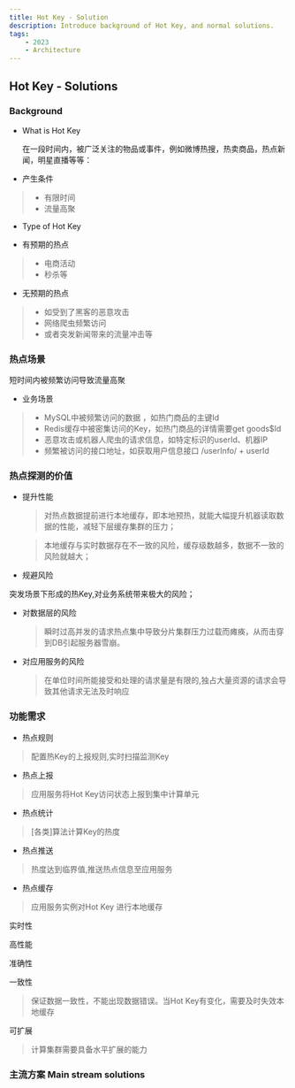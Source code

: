 ```yaml
---
title: Hot Key - Solution
description: Introduce background of Hot Key, and normal solutions.
tags:
    - 2023
    - Architecture
---
```

## Hot Key - Solutions

### Background

- What is Hot Key
  
  在一段时间内，被广泛关注的物品或事件，例如微博热搜，热卖商品，热点新闻，明星直播等等：

- 产生条件

> - 有限时间 
> - 流量高聚

- Type of Hot Key


<div class="row" markdown>
<div class="col" markdown>


- 有预期的热点

> - 电商活动
> - 秒杀等

</div>
<div class="col" markdown>

- 无预期的热点

> - 如受到了黑客的恶意攻击
> - 网络爬虫频繁访问
> - 或者突发新闻带来的流量冲击等

</div>
</div>
    

### 热点场景

短时间内被频繁访问导致流量高聚

- 业务场景

>   - MySQL中被频繁访问的数据 ，如热门商品的主键Id
>   - Redis缓存中被密集访问的Key，如热门商品的详情需要get goods$Id
>   - 恶意攻击或机器人爬虫的请求信息，如特定标识的userId、机器IP
>   - 频繁被访问的接口地址，如获取用户信息接口 /userInfo/ + userId


### 热点探测的价值

<div class="row" markdown>
<div class="col" markdown>


- 提升性能

    > 对热点数据提前进行本地缓存，即本地预热，就能大幅提升机器读取数据的性能，减轻下层缓存集群的压力；

    > 本地缓存与实时数据存在不一致的风险，缓存级数越多，数据不一致的风险就越大；

</div>
<div class="col" markdown>


- 规避风险

突发场景下形成的热Key,对业务系统带来极大的风险；

<div class="row" markdown>
<div class="col" markdown>

- 对数据层的风险

    > 瞬时过高并发的请求热点集中导致分片集群压力过载而瘫痪，从而击穿到DB引起服务器雪崩。

</div>
<div class="col" markdown>

- 对应用服务的风险

    > 在单位时间所能接受和处理的请求量是有限的,独占大量资源的请求会导致其他请求无法及时响应

</div>
</div>

</div>
</div>

### 功能需求

<div class="row" markdown>
<div class="col" markdown>

- 热点规则

> 配置热Key的上报规则,实时扫描监测Key 

</div>
<div class="col" markdown>

- 热点上报

> 应用服务将Hot Key访问状态上报到集中计算单元

</div>
<div class="col" markdown>

- 热点统计

> [各类]算法计算Key的热度

</div>
<div class="col" markdown>

- 热点推送

>  热度达到临界值,推送热点信息至应用服务

</div>
<div class="col" markdown>

- 热点缓存

> 应用服务实例对Hot Key 进行本地缓存

</div>
</div>

<div class="row" markdown>
<div class="col" markdown>

实时性

</div>
<div class="col" markdown>

高性能

</div>
<div class="col" markdown>

准确性

</div>
<div class="col" markdown>

一致性

> 保证数据一致性，不能出现数据错误。当Hot Key有变化，需要及时失效本地缓存

</div>
<div class="col" markdown>

可扩展

> 计算集群需要具备水平扩展的能力

</div>
</div>

### 主流方案 Main stream solutions
